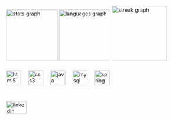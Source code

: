 <div align="left">
  <img src="https://github-readme-stats.vercel.app/api?username=Mgaspar0&hide_title=true&hide_rank=false&show_icons=false&include_all_commits=true&count_private=true&disable_animations=false&theme=react&locale=en&hide_border=true&order=1" height="139" alt="stats graph"  />
  <img src="https://github-readme-stats.vercel.app/api/top-langs?username=Mgaspar0&locale=en&hide_title=false&layout=compact&card_width=320&langs_count=11&theme=react&hide_border=true&order=2" height="139" alt="languages graph"  />
  <img src="https://streak-stats.demolab.com?user=Mgaspar0&locale=en&mode=weekly&theme=react&hide_border=true&border_radius=7&date_format=M%20j%5B,%20Y%5D&order=3" height="149" alt="streak graph"  />
</div>

###

<div align="left">
  <img src="https://cdn.jsdelivr.net/gh/devicons/devicon/icons/html5/html5-plain-wordmark.svg" height="40" alt="html5 logo"  />
  <img width="12" />
  <img src="https://cdn.jsdelivr.net/gh/devicons/devicon/icons/css3/css3-plain-wordmark.svg" height="40" alt="css3 logo"  />
  <img width="12" />
  <img src="https://cdn.jsdelivr.net/gh/devicons/devicon/icons/java/java-original-wordmark.svg" height="40" alt="java logo"  />
  <img width="12" />
  <img src="https://cdn.jsdelivr.net/gh/devicons/devicon/icons/mysql/mysql-plain-wordmark.svg" height="40" alt="mysql logo"  />
  <img width="12" />
  <img src="https://cdn.jsdelivr.net/gh/devicons/devicon/icons/spring/spring-original-wordmark.svg" height="40" alt="spring logo"  />
</div>

###

<br clear="both">

<div align="left">
  <a href="https://www.linkedin.com/in/matheus-gaspar-/" target="_blank">
    <img src="https://raw.githubusercontent.com/maurodesouza/profile-readme-generator/master/src/assets/icons/social/linkedin/default.svg" width="55" height="35" alt="linkedin logo"  />
  </a>
</div>

###
